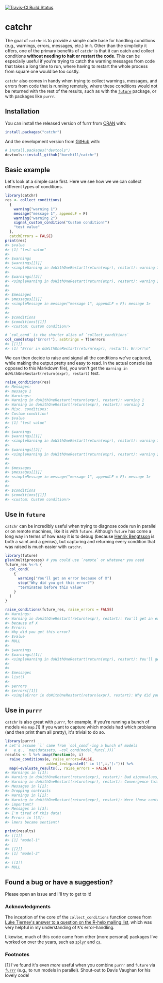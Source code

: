 
<!-- README.md is generated from README.Rmd. Please edit that file -->
[![Travis-CI Build Status](https://travis-ci.com/burchill/catchr.svg?branch=master)](https://travis-ci.com/burchill/catchr)

# catchr

The goal of `catchr` is to provide a simple code base for handling conditions (e.g., warnings, errors, messages, etc.) in `R`. Other than the simplicity it offers, one of the primary benefits of `catchr` is that it can catch and collect conditions **without needing to halt or restart the code**. This can be especially useful if you're trying to catch the warning messages from code that takes a long time to run, where having to restart the whole process from square one would be too costly.

`catchr` also comes in handy when trying to collect warnings, messages, and errors from code that is running remotely, where these conditions would not be returned with the rest of the results, such as with the [`future`](https://github.com/HenrikBengtsson/future/) package, or with packages like `purrr`.

## Installation

You can install the released version of furrr from [CRAN](https://CRAN.R-project.org) with:

``` r
install.packages("catchr")
```

And the development version from [GitHub](https://github.com/) with:

``` r
# install.packages("devtools")
devtools::install_github("burchill/catchr")
```

## Basic example

Let's look at a simple case first. Here we see how we we can collect different types of conditions.

``` r
library(catchr)
res <- collect_conditions(
  {
    warning("warning 1")
    message("message 1", appendLF = F)
    warning("warning 2")
    signal_custom_condition("Custom condition!")
    "test value"
  },
  catchErrors = FALSE)
print(res)
#> $value
#> [1] "test value"
#> 
#> $warnings
#> $warnings[[1]]
#> <simpleWarning in doWithOneRestart(return(expr), restart): warning 1>
#> 
#> $warnings[[2]]
#> <simpleWarning in doWithOneRestart(return(expr), restart): warning 2>
#> 
#> 
#> $messages
#> $messages[[1]]
#> <simpleMessage in message("message 1", appendLF = F): message 1>
#> 
#> 
#> $conditions
#> $conditions[[1]]
#> <custom: Custom condition!>

# `col_cond` is the shorter alias of `collect_conditions`
col_cond(stop("Error!"), asStrings = T)$errors
#> [[1]]
#> [1] "Error in doWithOneRestart(return(expr), restart): Error!\n"
```

We can then decide to raise and signal all the conditions we've captured, while making the output pretty and easy to read. In the actual console (as opposed to this Markdown file), you won't get the `Warning in doWithOneRestart(return(expr), restart)` text.

``` r
raise_conditions(res)
#> Messages:
#> message 1
#> Warnings:
#> Warning in doWithOneRestart(return(expr), restart): warning 1
#> Warning in doWithOneRestart(return(expr), restart): warning 2
#> Misc. conditions:
#> Custom condition!
#> $value
#> [1] "test value"
#> 
#> $warnings
#> $warnings[[1]]
#> <simpleWarning in doWithOneRestart(return(expr), restart): warning 1>
#> 
#> $warnings[[2]]
#> <simpleWarning in doWithOneRestart(return(expr), restart): warning 2>
#> 
#> 
#> $messages
#> $messages[[1]]
#> <simpleMessage in message("message 1", appendLF = F): message 1>
#> 
#> 
#> $conditions
#> $conditions[[1]]
#> <custom: Custom condition!>
```

## Use in `future`

`catchr` can be incredibly useful when trying to diagnose code run in parallel or on remote machines, like it is with `future`. Although `future` has come a long way in terms of how easy it is to debug (because [Henrik Bengtsson](https://github.com/HenrikBengtsson) is both a saint and a genius), but capturing and returning every condition that was raised is much easier with `catchr`.

``` r
library(future)
plan(multiprocess) # you could use `remote` or whatever you need
future_res %<-% {
  col_cond(
    {
      warning("You'll get an error because of X")
      stop("Why did you get this error?")
      "terminates before this value"
    }
  )
}

raise_conditions(future_res, raise_errors = FALSE)
#> Warnings:
#> Warning in doWithOneRestart(return(expr), restart): You'll get an error
#> because of X
#> Errors:
#> Why did you get this error?
#> $value
#> NULL
#> 
#> $warnings
#> $warnings[[1]]
#> <simpleWarning in doWithOneRestart(return(expr), restart): You'll get an error because of X>
#> 
#> 
#> $messages
#> list()
#> 
#> $errors
#> $errors[[1]]
#> <simpleError in doWithOneRestart(return(expr), restart): Why did you get this error?>
```

## Use in `purrr`

`catchr` is also great with `purrr`, for example, if you're running a bunch of models via `map`.[1] If you want to capture which models had which problems (and then print them all pretty), it's trivial to do so.

``` r
library(purrr)
# Let's assume `l` came from `col_cond`-ing a bunch of models
#   e.g., `map(datasets, ~col_cond(model_func(.)))`
results <- l %>% imap(function(e, i)
  raise_conditions(e, raise_errors=FALSE,
                   added_text=paste0(" in l[",i,"]:"))) %>%
  map(~evaluate_results(., raise_errors = FALSE))
#> Warnings in l[1]:
#> Warning in doWithOneRestart(return(expr), restart): Bad eigenvalues, bro
#> Warning in doWithOneRestart(return(expr), restart): Convergence failure!
#> Messages in l[2]:
#> Dropping contrasts
#> Warnings in l[2]:
#> Warning in doWithOneRestart(return(expr), restart): Were those contrasts
#> important?
#> Messages in l[3]:
#> I'm tired of this data!
#> Errors in l[3]:
#> lmers became sentient!

print(results)
#> [[1]]
#> [1] "model-1"
#> 
#> [[2]]
#> [1] "model-2"
#> 
#> [[3]]
#> NULL
```

## Found a bug or have a suggestion?

Please open an issue and I'll try to get to it!

### Acknowledgments

The inception of the core of the `collect_conditions` function comes from [Luke Tierney's answer to a question on the R-help mailing list](https://tolstoy.newcastle.edu.au/R/help/04/06/0217.html), which was very helpful in my understanding of `R`'s error-handling.

Likewise, much of this code came from other (more personal) packages I've worked on over the years, such as [`zplyr`](https://github.com/burchill/zplyr) and [`cs`](https://github.com/burchill/cs).

### Footnotes

[1] I've found it's even *more* useful when you combine `purrr` and `future` via [`furrr`](https://github.com/DavisVaughan/furrr) (e.g., to run models in parallel). Shout-out to Davis Vaughan for his lovely code!
